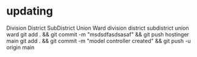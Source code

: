 # updating
Division
District
SubDistrict
Union
Ward
division
district
subdistrict
union
ward
git add . && git commit -m "msdsdfasdsasaf" && git push hostinger main
git add . && git commit -m "model controller created" && git push -u origin main